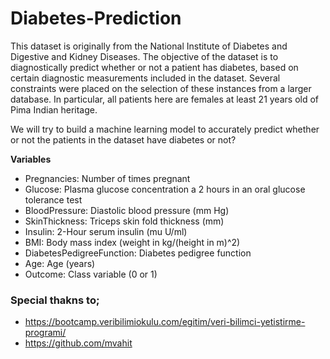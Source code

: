 # **Diabetes-Prediction**


This dataset is originally from the National Institute of Diabetes and Digestive and Kidney Diseases. The objective of the dataset is to diagnostically
predict whether or not a patient has diabetes, based on certain diagnostic measurements included in the dataset. Several constraints were placed on the
selection of these instances from a larger database. In particular, all patients here are females at least 21 years old of Pima Indian heritage.

We will try to build a machine learning model to accurately predict whether or not the patients in the dataset have diabetes or not?

**Variables**

- Pregnancies: Number of times pregnant
- Glucose: Plasma glucose concentration a 2 hours in an oral glucose tolerance test
- BloodPressure: Diastolic blood pressure (mm Hg)
- SkinThickness: Triceps skin fold thickness (mm)
- Insulin: 2-Hour serum insulin (mu U/ml)
- BMI: Body mass index (weight in kg/(height in m)^2)
- DiabetesPedigreeFunction: Diabetes pedigree function
- Age: Age (years)
- Outcome: Class variable (0 or 1)



### Special thakns to;
- https://bootcamp.veribilimiokulu.com/egitim/veri-bilimci-yetistirme-programi/
- https://github.com/mvahit

